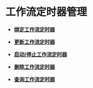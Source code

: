 # 工作流定时器管理<a name="functiongraph_06_1400"></a>

-   **[绑定工作流定时器](绑定工作流定时器.md)**  

-   **[更新工作流定时器](更新工作流定时器.md)**  

-   **[启动/停止工作流定时器](启动-停止工作流定时器.md)**  

-   **[删除工作流定时器](删除工作流定时器.md)**  

-   **[查询工作流定时器](查询工作流定时器.md)**  


